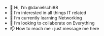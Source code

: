- 👋 Hi, I’m @danielschi88
- 👀 I’m interested in all things IT related
- 🌱 I’m currently learning Networking
- 💞️ I’m looking to collaborate on Everything
- 📫 How to reach me : just message me here

<!---
danielschi88/danielschi88 is a ✨ special ✨ repository because its `README.md` (this file) appears on your GitHub profile.
You can click the Preview link to take a look at your changes.
--->
